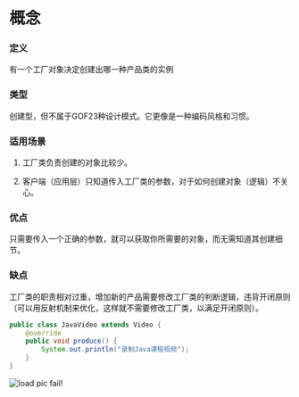 # 概念

### 定义

有一个工厂对象决定创建出哪一种产品类的实例

### 类型

创建型，但不属于GOF23种设计模式。它更像是一种编码风格和习惯。

### 适用场景

1. 工厂类负责创建的对象比较少。

2. 客户端（应用层）只知道传入工厂类的参数，对于如何创建对象（逻辑）不关心。

### 优点

只需要传入一个正确的参数，就可以获取你所需要的对象，而无需知道其创建细节。

### 缺点

工厂类的职责相对过重，增加新的产品需要修改工厂类的判断逻辑，违背开闭原则（可以用反射机制来优化，这样就不需要修改工厂类，以满足开闭原则）。



```java
public class JavaVideo extends Video {
	@override
	public void produce() {
		System.out.println("录制Java课程视频");
	}
}
```

![load pic fail!](https://github.com/darron08/test/raw/master/master/pics/view.jpg)